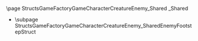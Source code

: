 \page StructsGameFactoryGameCharacterCreatureEnemy_Shared _Shared
- \subpage StructsGameFactoryGameCharacterCreatureEnemy_SharedEnemyFootstepStruct
